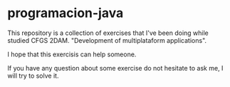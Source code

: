 # programacion-java
This repository is a collection of exercises that I've been doing while studied CFGS 2DAM. "Development of multiplataform applications".

I hope that this exercisis can help someone.

If you have any question about some exercise do not hesitate to ask me, I will try to solve it.
